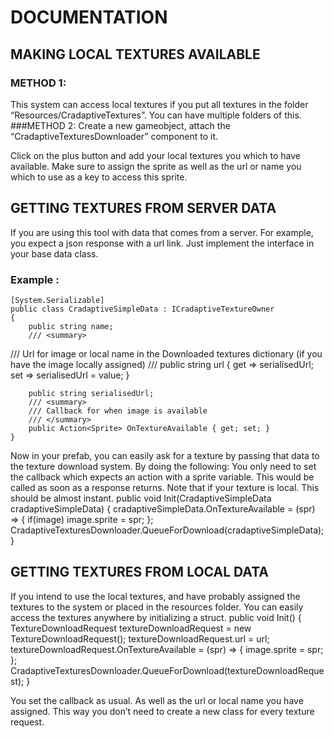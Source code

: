 # DOCUMENTATION
## MAKING LOCAL TEXTURES AVAILABLE
### METHOD 1: 
This system can access local textures if you put all textures in the folder “Resources/CradaptiveTextures”. You can have multiple folders of this.
###METHOD 2: 
Create a new gameobject, attach the “CradaptiveTexturesDownloader” component to it. 
 
Click on the plus button and add your local textures you which to have available. 
Make sure to assign the sprite as well as the url or name you which to use as a key to access this sprite.
## GETTING TEXTURES FROM SERVER DATA
If you are using this tool with data that comes from a server. For example, you expect a json response with a url link. Just implement the interface in your base data class. 
### Example :
    [System.Serializable]
    public class CradaptiveSimpleData : ICradaptiveTextureOwner
    {
        public string name;
        /// <summary>
 /// Url for image or local name in the Downloaded textures dictionary (if you  have the image locally assigned)
        /// </summary>
        public string url { get => serialisedUrl; set => serialisedUrl = value; }

        public string serialisedUrl;
        /// <summary>
        /// Callback for when image is available
        /// </summary>
        public Action<Sprite> OnTextureAvailable { get; set; }
    }

Now in your prefab, you can easily ask for a texture by passing that data to the texture download system. By doing the following:
You only need to set the callback which expects an action with a sprite variable. This would be called as soon as a response returns. Note that if your texture is local. This should be almost instant. 
        public void Init(CradaptiveSimpleData cradaptiveSimpleData)
        {
            cradaptiveSimpleData.OnTextureAvailable = (spr) =>
            {
                if(image)
                image.sprite = spr;
            };
            CradaptiveTexturesDownloader.QueueForDownload(cradaptiveSimpleData);
        }

## GETTING TEXTURES FROM LOCAL DATA
If you intend to use the local textures, and have probably assigned the textures to the system or placed in the resources folder. You can easily access the textures anywhere by initializing a struct.
        public void Init()
        {
            TextureDownloadRequest textureDownloadRequest = new TextureDownloadRequest();
            textureDownloadRequest.url = url;
            textureDownloadRequest.OnTextureAvailable = (spr) =>
            {
                image.sprite = spr;
            };
            CradaptiveTexturesDownloader.QueueForDownload(textureDownloadRequest);
        }

You set the callback as usual. As well as the url or local name you have assigned. This way you don’t need to create a new class for every texture request.
